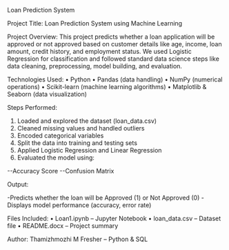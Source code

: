 
Loan Prediction System

Project Title:
Loan Prediction System using Machine Learning

Project Overview:
This project predicts whether a loan application will be approved or not approved based on customer details like age, income, loan amount, credit history, and employment status.
We used Logistic Regression for classification and followed standard data science steps like data cleaning, preprocessing, model building, and evaluation.

Technologies Used:
•	Python
•	Pandas (data handling)
•	NumPy (numerical operations)
•	Scikit-learn (machine learning algorithms)
•	Matplotlib & Seaborn (data visualization)

Steps Performed:
1. Loaded and explored the dataset (loan_data.csv)
2. Cleaned missing values and handled outliers
3. Encoded categorical variables
4. Split the data into training and testing sets
5. Applied Logistic Regression and Linear Regression
6. Evaluated the model using:

--Accuracy Score
--Confusion Matrix

Output:

-Predicts whether the loan will be Approved (1) or Not Approved (0)
-Displays model performance (accuracy, error rate)

Files Included:
•	Loan1.ipynb – Jupyter Notebook
•	loan_data.csv – Dataset file
•	README.docx – Project summary

Author:
Thamizhmozhi M
Fresher – Python & SQL


